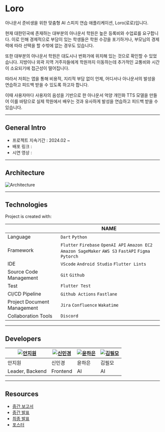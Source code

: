 # Loro

아나운서 준비생을 위한 맞춤형 AI 스피치 연습 애플리케이션, Loro(로로)입니다.

현재 대한민국에 존재하는 대부분의 아나운서 학원은 높은 등록비와 수업료를 요구합니다. 이로 인해 경제적으로 부담이 있는 학생들은 학원 수강을 포기하거나, 부모님의 경제력에 따라 선택을 할 수밖에 없는 경우도 있습니다.

또한 대부분의 아나운서 학원은 대도시나 번화가에 위치해 있는 것으로 확인할 수 있었습니다. 지방이나 외곽 지역 거주자들에게 학원까지 이동하는데 추가적인 교통비와 시간이 소요되기에 접근성이 떨어집니다.

따라서 저희는 앱을 통해 비용적, 지리적 부담 없이 언제, 어디서나 아나운서의 발성을 연습하고 피드백 받을 수 있도록 하고자 합니다.

이때 사용자마다 사용자의 음성을 기반으로 한 아나운서 억양 개인화 TTS 모델을 만들어 이를 바탕으로 실제 학원에서 배우는 것과 유사하게 발성을 연습하고 피드백 받을 수 있습니다.

---

## General Intro

- 프로젝트 지속기간 : 2024.02 ~
- 배포 링크 :
- 시연 영상 :

---

## Architecture

![Architecture](https://github.com/kookmin-sw/capstone-2024-08/assets/66212424/2e998c82-ff8d-43ce-89a1-ef2768c68d1c)

---

## Technologies

Project is created with:

|                             | NAME                                                                                                   |
| --------------------------- | ------------------------------------------------------------------------------------------------------ |
| Language                    | `Dart` `Python`                                                                                        |
| Framework                   | `Flutter` `Firebase` `OpenAI API` `Amazon EC2` `Amazon SageMaker` `AWS S3` `FastAPI` `Figma` `Pytorch` |
| IDE                         | `VScode` `Android Studio` `Flutter Lints`                                                              |
| Source Code Management      | `Git` `Github`                                                                                         |
| Test                        | `Flutter Test `                                                                                        |
| CI/CD Pipeline              | `Github Actions` `Fastlane`                                                                            |
| Project Document Management | `Jira` `Confluence` `Wakatime`                                                                         |
| Collaboration Tools         | `Discord`                                                                                              |

---

## Developers

| [![안지원](https://avatars.githubusercontent.com/u/66212424?v=4)](https://github.com/anjiwon319) | [![신민경](https://avatars.githubusercontent.com/u/66138381?v=4)](https://github.com/Shin-MG) | [![윤하은](https://avatars.githubusercontent.com/u/63325450?v=4)](https://github.com/YunHaaaa) | [![김필모](https://avatars.githubusercontent.com/u/68311908?v=4)](https://github.com/why-arong) |
| ------------------------------------------------------------------------------------------------ | --------------------------------------------------------------------------------------------- | ---------------------------------------------------------------------------------------------- | ----------------------------------------------------------------------------------------------- |
| 안지원                                                                                           | 신민경                                                                                        | 윤하은                                                                                         | 김필모                                                                                          |
| Leader, Backend                                                                                  | Frontend                                                                                      | AI                                                                                             | AI                                                                                              |

---

## Resources

- [중간 보고서](./resources/cd_midterm-report.docx)
- [중간 발표](./resources/cd_midterm_ppt.pdf)
- [최종 발표](./resources/최종발표자료.pdf)
- [포스터](./resources/포스터.svg)
